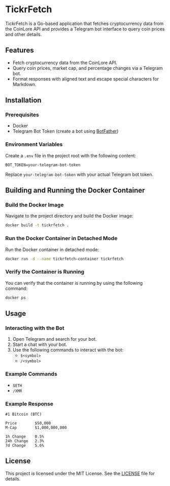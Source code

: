 # TickrFetch

TickrFetch is a Go-based application that fetches cryptocurrency data from the CoinLore API and provides a Telegram bot interface to query coin prices and other details.

## Features

- Fetch cryptocurrency data from the CoinLore API.
- Query coin prices, market cap, and percentage changes via a Telegram bot.
- Format responses with aligned text and escape special characters for Markdown.

## Installation

### Prerequisites

- Docker
- Telegram Bot Token (create a bot using [BotFather](https://core.telegram.org/bots#botfather))

### Environment Variables

Create a `.env` file in the project root with the following content:

```env
BOT_TOKEN=your-telegram-bot-token
```

Replace `your-telegram-bot-token` with your actual Telegram bot token.

## Building and Running the Docker Container

### Build the Docker Image

Navigate to the project directory and build the Docker image:

```sh
docker build -t tickrfetch .
```

### Run the Docker Container in Detached Mode

Run the Docker container in detached mode:

```sh
docker run -d --name tickrfetch-container tickrfetch
```

### Verify the Container is Running

You can verify that the container is running by using the following command:

```sh
docker ps
```

## Usage

### Interacting with the Bot

1. Open Telegram and search for your bot.
2. Start a chat with your bot.
3. Use the following commands to interact with the bot:
   - `$<symbol>`
   - `/<symbol>`

### Example Commands

- `$ETH`
- `/XMR`

### Example Response

```
#1 Bitcoin (BTC)

Price        $50,000
M-Cap        $1,000,000,000

1h Change    0.5%
24h Change   2.3%
7d Change    5.6%
```

## License

This project is licensed under the MIT License. See the [LICENSE](LICENSE) file for details.
